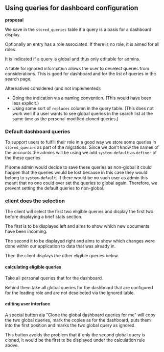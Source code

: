 <!--
 This file is Free Software under the Apache-2.0 License
 without warranty, see README.md and LICENSES/Apache-2.0.txt for details.

 SPDX-License-Identifier: Apache-2.0

 SPDX-FileCopyrightText: 2024 German Federal Office for Information Security (BSI) <https://www.bsi.bund.de>
 Software-Engineering: 2024 Intevation GmbH <https://intevation.de>
-->

## Using queries for dashboard configuration

**proposal**

We save in the `stored_queries` table if a query is a basis for
a dashboard display.

Optionally an entry has a role associated.
If there is no role, it is aimed for all roles.

It is indicated if a query is global and thus only editable for admins.


A table for ignored information allows the user to deselect
queries from considerations.
This is good for dashboard and for the list of queries in the search page.

Alternatives considered (and not implemented):
 * Doing the indication via a naming convention.
   (This would have been less explicit.)
 * Using some sort of `replaces` column in the query table.
   (This does not work well if a user wants to see global queries
    in the search list at the same time as the personal
    modified cloned queries.)

### Default dashboard queries

To support users to fulfill their role in a good way we store some queries
in `stored_queries` as part of the migrations. Since we don't know the names of
the accounts the admins will be using we add `system-default` as `definer` of the
these queries.

If some admin would decide to save these queries as non-global it could happen
that the queries would be lost because in this case they would belong to
`system-default`. If there would be no such user as admin this meant that no
one could ever set the queries to global again. Therefore, we prevent
setting the default queries to non-global.

### client does the selection

The client will select the first two eligible queries
and display the first two before displaying a brief stats section.

The first is to be displayed left and aims to show which new documents
have been incoming.

The second it to be displayed right and aims to show which changes
were done within our application to data that was already in.

Then the client displays the other eligible queries below.


#### calculating eligible queries

Take all personal queries that for the dashboard.

Behind them take all global queries for the dashboard that
are configured for the leading role and are not deselected
via the ignored table.


#### editing user interface

A special button ala "Clone the global dashboard queries for me"
will copy the two global queries, mark the copies as
for the dashboard, puts them into the first position
and marks the two global query as ignored.

This button avoids the problem that if only the second
global query is cloned, it would be the first to be displayed
under the calculation rule above.



